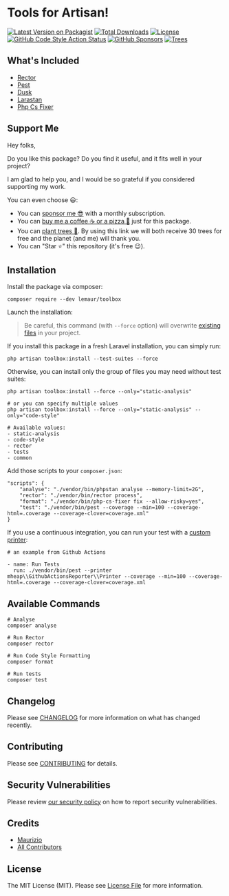 # Tools for Artisan!

[![Latest Version on Packagist](https://img.shields.io/packagist/v/lemaur/toolbox.svg?style=flat-square)](https://packagist.org/packages/lemaur/toolbox)
[![Total Downloads](https://img.shields.io/packagist/dt/lemaur/toolbox.svg?style=flat-square)](https://packagist.org/packages/lemaur/toolbox)
[![License](https://img.shields.io/packagist/l/lemaur/toolbox.svg?style=flat-square&color=yellow)](https://github.com/leMaur/toolbox/blob/master/LICENSE.md)
[![GitHub Code Style Action Status](https://img.shields.io/github/workflow/status/lemaur/toolbox/Check%20&%20fix%20styling?label=code%20style&style=flat-square)](https://github.com/lemaur/toolbox/actions?query=workflow%3A"Check+%26+fix+styling"+branch%3Amaster)
[![GitHub Sponsors](https://img.shields.io/github/sponsors/lemaur?style=flat-square&color=ea4aaa)](https://github.com/sponsors/leMaur)
[![Trees](https://img.shields.io/badge/dynamic/json?color=yellowgreen&style=flat-square&label=Trees&query=%24.total&url=https%3A%2F%2Fpublic.offset.earth%2Fusers%2Flemaur%2Ftrees)](https://ecologi.com/lemaur?r=6012e849de97da001ddfd6c9)

## What's Included
- [Rector](https://github.com/rectorphp/rector)
- [Pest](https://pestphp.com/)
- [Dusk](https://laravel.com/docs/8.x/dusk)
- [Larastan](https://github.com/nunomaduro/larastan)
- [Php Cs Fixer](https://github.com/FriendsOfPHP/PHP-CS-Fixer)

## Support Me

Hey folks,

Do you like this package? Do you find it useful, and it fits well in your project?

I am glad to help you, and I would be so grateful if you considered supporting my work.

You can even choose 😃:
* You can [sponsor me 😎](https://github.com/sponsors/leMaur) with a monthly subscription.
* You can [buy me a coffee ☕ or a pizza 🍕](https://github.com/sponsors/leMaur?frequency=one-time&sponsor=leMaur) just for this package.
* You can [plant trees 🌴](https://ecologi.com/lemaur?r=6012e849de97da001ddfd6c9). By using this link we will both receive 30 trees for free and the planet (and me) will thank you. 
* You can "Star ⭐" this repository (it's free 😉).

## Installation

Install the package via composer:
```
composer require --dev lemaur/toolbox
```

Launch the installation:
> Be careful, this command (with `--force` option) will overwrite [existing files](https://github.com/leMaur/toolbox/blob/master/src/Commands/PublishCommand.php#L38) in your project.

If you install this package in a fresh Laravel installation, you can simply run:
```
php artisan toolbox:install --test-suites --force
```

Otherwise, you can install only the group of files you may need without test suites:
```
php artisan toolbox:install --force --only="static-analysis"

# or you can specify multiple values
php artisan toolbox:install --force --only="static-analysis" --only="code-style"

# Available values:
- static-analysis
- code-style
- rector
- tests
- common
```

Add those scripts to your `composer.json`:
```
"scripts": {
    "analyse": "./vendor/bin/phpstan analyse --memory-limit=2G",
    "rector": "./vendor/bin/rector process",
    "format": "./vendor/bin/php-cs-fixer fix --allow-risky=yes",
    "test": "./vendor/bin/pest --coverage --min=100 --coverage-html=.coverage --coverage-clover=coverage.xml"
}
```

If you use a continuous integration, you can run your test with a [custom printer](https://github.com/mheap/phpunit-github-actions-printer):
```
# an example from Github Actions

- name: Run Tests
  run: ./vendor/bin/pest --printer mheap\\GithubActionsReporter\\Printer --coverage --min=100 --coverage-html=.coverage --coverage-clover=coverage.xml
```

## Available Commands 

```
# Analyse
composer analyse

# Run Rector
composer rector

# Run Code Style Formatting
composer format

# Run tests
composer test
```

## Changelog

Please see [CHANGELOG](CHANGELOG.md) for more information on what has changed recently.

## Contributing

Please see [CONTRIBUTING](.github/CONTRIBUTING.md) for details.

## Security Vulnerabilities

Please review [our security policy](../../security/policy) on how to report security vulnerabilities.

## Credits

- [Maurizio](https://github.com/lemaur)
- [All Contributors](../../contributors)

## License

The MIT License (MIT). Please see [License File](LICENSE.md) for more information.
